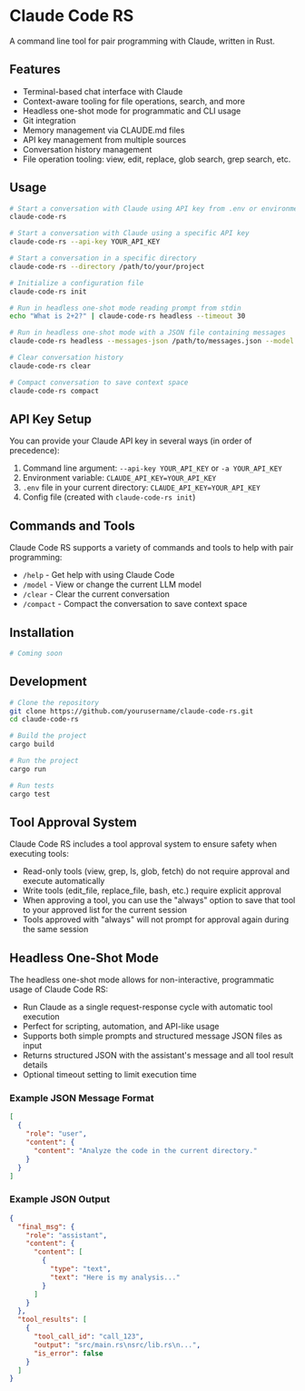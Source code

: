 # Claude Code RS

A command line tool for pair programming with Claude, written in Rust.

## Features

- Terminal-based chat interface with Claude
- Context-aware tooling for file operations, search, and more
- Headless one-shot mode for programmatic and CLI usage
- Git integration
- Memory management via CLAUDE.md files
- API key management from multiple sources
- Conversation history management
- File operation tooling: view, edit, replace, glob search, grep search, etc.

## Usage

```bash
# Start a conversation with Claude using API key from .env or environment
claude-code-rs

# Start a conversation with Claude using a specific API key
claude-code-rs --api-key YOUR_API_KEY

# Start a conversation in a specific directory
claude-code-rs --directory /path/to/your/project

# Initialize a configuration file
claude-code-rs init

# Run in headless one-shot mode reading prompt from stdin
echo "What is 2+2?" | claude-code-rs headless --timeout 30

# Run in headless one-shot mode with a JSON file containing messages
claude-code-rs headless --messages-json /path/to/messages.json --model gemini-pro

# Clear conversation history
claude-code-rs clear

# Compact conversation to save context space
claude-code-rs compact
```

## API Key Setup

You can provide your Claude API key in several ways (in order of precedence):

1. Command line argument: `--api-key YOUR_API_KEY` or `-a YOUR_API_KEY`
2. Environment variable: `CLAUDE_API_KEY=YOUR_API_KEY`
3. `.env` file in your current directory: `CLAUDE_API_KEY=YOUR_API_KEY`
4. Config file (created with `claude-code-rs init`)

## Commands and Tools

Claude Code RS supports a variety of commands and tools to help with pair programming:

- `/help` - Get help with using Claude Code
- `/model` - View or change the current LLM model
- `/clear` - Clear the current conversation
- `/compact` - Compact the conversation to save context space

## Installation

```bash
# Coming soon
```

## Development

```bash
# Clone the repository
git clone https://github.com/yourusername/claude-code-rs.git
cd claude-code-rs

# Build the project
cargo build

# Run the project
cargo run

# Run tests
cargo test
```

## Tool Approval System

Claude Code RS includes a tool approval system to ensure safety when executing tools:

- Read-only tools (view, grep, ls, glob, fetch) do not require approval and execute automatically
- Write tools (edit_file, replace_file, bash, etc.) require explicit approval
- When approving a tool, you can use the "always" option to save that tool to your approved list for the current session
- Tools approved with "always" will not prompt for approval again during the same session

## Headless One-Shot Mode

The headless one-shot mode allows for non-interactive, programmatic usage of Claude Code RS:

- Run Claude as a single request-response cycle with automatic tool execution
- Perfect for scripting, automation, and API-like usage
- Supports both simple prompts and structured message JSON files as input
- Returns structured JSON with the assistant's message and all tool result details
- Optional timeout setting to limit execution time

### Example JSON Message Format

```json
[
  {
    "role": "user",
    "content": {
      "content": "Analyze the code in the current directory."
    }
  }
]
```

### Example JSON Output

```json
{
  "final_msg": {
    "role": "assistant",
    "content": {
      "content": [
        {
          "type": "text",
          "text": "Here is my analysis..."
        }
      ]
    }
  },
  "tool_results": [
    {
      "tool_call_id": "call_123",
      "output": "src/main.rs\nsrc/lib.rs\n...",
      "is_error": false
    }
  ]
}
```

